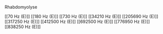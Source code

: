 Rhabdomyolyse

[[70 Hz (E)]]
[[180 Hz (E)]]
[[730 Hz (E)]]
[[34210 Hz (E)]]
[[205690 Hz (E)]]
[[317250 Hz (E)]]
[[412500 Hz (E)]]
[[692500 Hz (E)]]
[[776950 Hz (E)]]
[[838250 Hz (E)]]